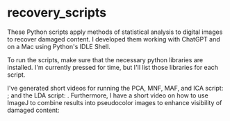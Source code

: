 # recovery_scripts
These Python scripts apply methods of statistical analysis to digital images to recover damaged content. I developed them working with ChatGPT and on a Mac using Python's IDLE Shell.

To run the scripts, make sure that the necessary python libraries are installed. I'm currently pressed for time, but I'll list those libraries for each script.

I've generated short videos for running the PCA, MNF, MAF, and ICA script: ; and the LDA script: .
Furthermore, I have a short video on how to use ImageJ to combine results into pseudocolor images to enhance visibility of damaged content: 
